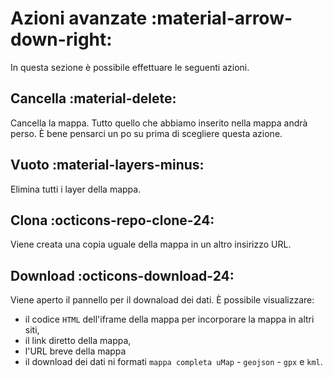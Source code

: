 # Azioni avanzate  :material-arrow-down-right:

In questa sezione è possibile effettuare le seguenti azioni.

## Cancella  :material-delete:

Cancella la mappa. Tutto quello che abbiamo inserito nella mappa andrà perso. È bene pensarci un po su prima di scegliere questa azione.

## Vuoto  :material-layers-minus:

Elimina tutti i layer della mappa.

## Clona  :octicons-repo-clone-24:

Viene creata una copia uguale della mappa in un altro insirizzo URL.

## Download  :octicons-download-24:

Viene aperto il pannello per il downaload dei dati. È possibile visualizzare:

   - il codice `HTML` dell'iframe della mappa per incorporare la mappa in altri siti,
   - il link diretto della mappa,
   - l'URL breve della mappa
   - il download dei dati ni formati `mappa completa uMap` - `geojson` - `gpx` e `kml`.
